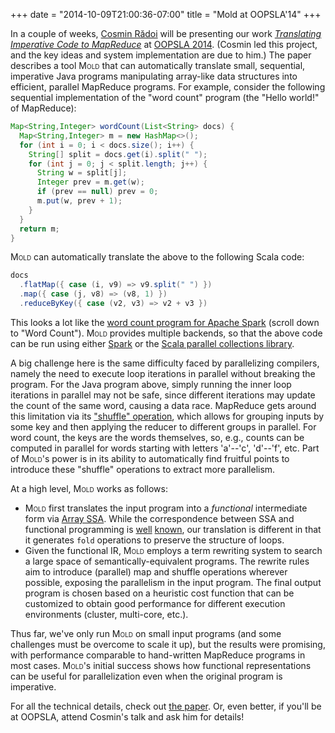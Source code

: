 +++
date = "2014-10-09T21:00:36-07:00"
title = "Mold at OOPSLA'14"
+++

In a couple of weeks, [Cosmin Rădoi](http://publish.illinois.edu/cos/)
will be presenting our work
[_Translating Imperative Code to MapReduce_](http://manu.sridharan.net/files/OOPSLA14Mold.pdf)
at [OOPSLA 2014](http://2014.splashcon.org/track/oopsla2014).  (Cosmin
led this project, and the key ideas and system implementation are due
to him.)  The paper describes a tool <span style="font-variant:
small-caps">Mold</span> that can automatically translate small,
sequential, imperative Java programs manipulating array-like data
structures into efficient, parallel MapReduce programs.  For example,
consider the following sequential implementation of the "word count"
program (the "Hello world!" of MapReduce):

```java
Map<String,Integer> wordCount(List<String> docs) {
  Map<String,Integer> m = new HashMap<>();
  for (int i = 0; i < docs.size(); i++) {
    String[] split = docs.get(i).split(" ");
    for (int j = 0; j < split.length; j++) {
      String w = split[j];
      Integer prev = m.get(w);
      if (prev == null) prev = 0;
      m.put(w, prev + 1);
    } 
  }
  return m;
}
```

<span style="font-variant: small-caps">Mold</span> can automatically
translate the above to the following Scala code:

```scala
docs
  .flatMap({ case (i, v9) => v9.split(" ") })
  .map({ case (j, v8) => (v8, 1) })
  .reduceByKey({ case (v2, v3) => v2 + v3 })
```

This looks a lot like the
[word count program for Apache Spark](https://spark.apache.org/examples.html)
(scroll down to "Word Count").  <span style="font-variant:
small-caps">Mold</span> provides multiple backends, so that the above
code can be run using either [Spark](https://spark.apache.org/) or the
[Scala parallel collections library](http://docs.scala-lang.org/overviews/parallel-collections/overview.html).

A big challenge here is the same difficulty faced by parallelizing
compilers, namely the need to execute loop iterations in parallel
without breaking the program.  For the Java program above, simply
running the inner loop iterations in parallel may not be safe, since
different iterations may update the count of the same word, causing a
data race.  MapReduce gets around this limitation via its
["shuffle" operation](http://en.wikipedia.org/wiki/MapReduce#Overview),
which allows for grouping inputs by some key and then applying the
reducer to different groups in parallel.  For word count, the keys are
the words themselves, so, e.g., counts can be computed in parallel for
words starting with letters 'a'--'c', 'd'--'f', etc.  Part of <span
style="font-variant: small-caps">Mold</span>'s power is in its ability
to automatically find fruitful points to introduce these "shuffle"
operations to extract more parallelism.

At a high level, <span style="font-variant: small-caps">Mold</span>
works as follows:

* <span style="font-variant: small-caps">Mold</span> first translates
  the input program into a *functional* intermediate form via
  [Array SSA](http://www.cs.indiana.edu/~achauhan/Teaching/B629/2006-Fall/CourseMaterial/1998-popl-knobe-arrayssa.pdf).
  While the correspondence between SSA and functional programming is
  [well](http://dl.acm.org/citation.cfm?doid=278283.278285)
  [known](http://dl.acm.org/citation.cfm?doid=202529.202532), our
  translation is different in that it generates `fold` operations to
  preserve the structure of loops.
* Given the functional IR, <span style="font-variant:
  small-caps">Mold</span> employs a term rewriting system to search a
  large space of semantically-equivalent programs.  The rewrite rules
  aim to introduce (parallel) map and shuffle operations wherever
  possible, exposing the parallelism in the input program.  The final
  output program is chosen based on a heuristic cost function that can
  be customized to obtain good performance for different execution
  environments (cluster, multi-core, etc.).

Thus far, we've only run <span style="font-variant:
small-caps">Mold</span> on small input programs (and some challenges
must be overcome to scale it up), but the results were promising, with
performance comparable to hand-written MapReduce programs in most
cases.  <span style="font-variant: small-caps">Mold</span>'s initial
success shows how functional representations can be useful for
parallelization even when the original program is imperative.

For all the technical details, check out
[the paper](http://manu.sridharan.net/files/OOPSLA14Mold.pdf).  Or,
even better, if you'll be at OOPSLA, attend Cosmin's talk and ask him
for details!




